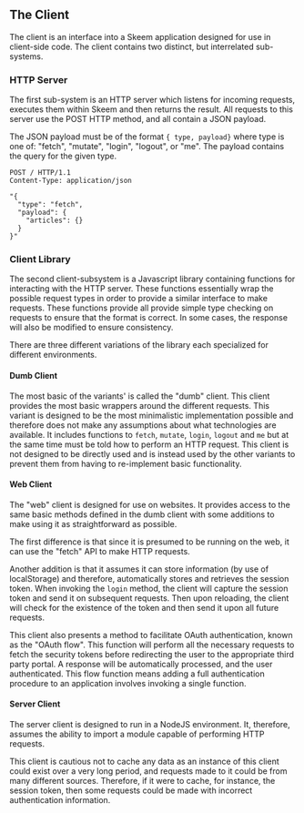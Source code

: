 ## The Client

The client is an interface into a Skeem application designed for use in client-side code. The client contains two distinct, but interrelated sub-systems.

### HTTP Server

The first sub-system is an HTTP server which listens for incoming requests, executes them within Skeem and then returns the result. All requests to this server use the POST HTTP method, and all contain a JSON payload.

The JSON payload must be of the format `{ type, payload}` where type is one of: "fetch", "mutate", "login", "logout", or "me". The payload contains the query for the given type.

```{.http caption="A HTTP request to fetch articles"}
POST / HTTP/1.1
Content-Type: application/json

"{
  "type": "fetch",
  "payload": {
    "articles": {}
  }
}"
```

### Client Library

The second client-subsystem is a Javascript library containing functions for interacting with the HTTP server. These functions essentially wrap the possible request types in order to provide a similar interface to make requests.  These functions provide all provide simple type checking on requests to ensure that the format is correct. In some cases, the response will also be modified to ensure consistency.

There are three different variations of the library each specialized for different environments.

#### Dumb Client

 The most basic of the variants' is called the "dumb" client. This client provides the most basic wrappers around the different requests. This variant is designed to be the most minimalistic implementation possible and therefore does not make any assumptions about what technologies are available. It includes functions to `fetch`, `mutate`, `login`, `logout` and `me` but at the same time must be told how to perform an HTTP request. This client is not designed to be directly used and is instead used by the other variants to prevent them from having to re-implement basic functionality.

#### Web Client

The "web" client is designed for use on websites. It provides access to the same basic methods defined in the dumb client with some additions to make using it as straightforward as possible.

The first difference is that since it is presumed to be running on the web, it can use the "fetch" API to make HTTP requests.

Another addition is that it assumes it can store information (by use of localStorage) and therefore, automatically stores and retrieves the session token. When invoking the `login` method, the client will capture the session token and send it on subsequent requests. Then upon reloading, the client will check for the existence of the token and then send it upon all future requests.

This client also presents a method to facilitate OAuth authentication, known as the "OAuth flow". This function will perform all the necessary requests to fetch the security tokens before redirecting the user to the appropriate third party portal. A response will be automatically processed, and the user authenticated. This flow function means adding a full authentication procedure to an application involves invoking a single function.

#### Server Client

The server client is designed to run in a NodeJS environment. It, therefore, assumes the ability to import a module capable of performing HTTP requests.

This client is cautious not to cache any data as an instance of this client could exist over a very long period, and requests made to it could be from many different sources. Therefore, if it were to cache, for instance, the session token, then some requests could be made with incorrect authentication information.
